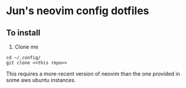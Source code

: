 # Jun's neovim config dotfiles

## To install

1. Clone me

```
cd ~/.config/
git clone <<this repo>>
```

This requires a more-recent version of neovim than the one provided in some aws ubuntu instances. 
